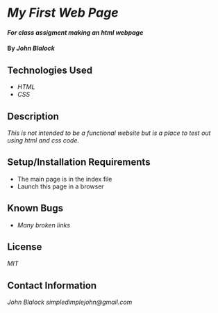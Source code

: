# _My First Web Page_

#### _For class assigment making an html webpage_

#### By _**John Blalock**_

## Technologies Used

* _HTML_
* _CSS_

## Description

_This is not intended to be a functional website but is a place to 
test out using html and css code._

## Setup/Installation Requirements

* The main page is in the index file
* Launch this page in a browser 

## Known Bugs

* _Many broken links_

## License

_MIT_

## Contact Information

_John Blalock simpledimplejohn@gmail.com_